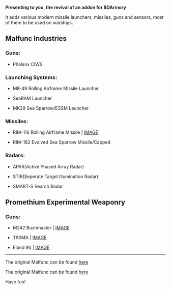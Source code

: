 **Presenting to you, the revival of an addon for BDArmory**

It adds various modern missile launchers, missiles, guns and sensors, most of them to be used on warships.

## Malfunc Industries

### Guns:

* Phalanx CIWS

### Launching Systems:

* MK-49 Rolling Airframe Missile Launcher

* SeaRAM Launcher

* MK29 Sea Sparrow/ESSM Launcher

### Missiles:

* RIM-116 Rolling Airframe Missile | [IMAGE](https://github.com/user-attachments/assets/7b52610e-9479-4fbe-96c6-89dd1d76e1ea)

* RIM-162 Evolved Sea Sparrow Missile/Capped

### Radars:

* APAR(Active Phased Array Radar)

* STIR(Seperate Target Illumination Radar)

* SMART-S Search Radar
  
## Promethium Experimental Weaponry

### Guns:

*  M242 Bushmaster | [IMAGE](https://github.com/user-attachments/assets/8d59fc13-bd40-4844-8850-7659f6d1687f)

*  T90MA | [IMAGE](https://github.com/user-attachments/assets/52c2d04c-64ee-44d2-a1ee-2d1dbf0c50ec)

*  Eland 90 | [IMAGE](https://github.com/user-attachments/assets/e6a07f93-4d7b-47b2-b857-ed51185edb7f)

-------------------------------------------------------

The original Malfunc can be found [here](https://forum.kerbalspaceprogram.com/topic/132330-112bda-01101-malfunc-weaponry-r09mk29-launcher-and-friends-may-04/#comments)

The original Malfunc can be found [here](https://spacedock.info/mod/237/P.E.W)


Have fun!
